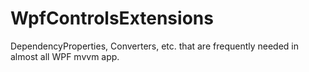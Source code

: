 # WpfControlsExtensions
DependencyProperties, Converters, etc. that are frequently needed in almost all WPF mvvm app.
